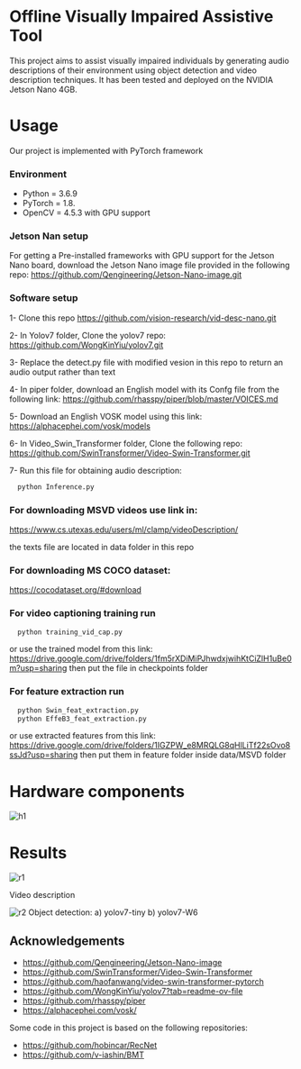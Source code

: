 
# Offline Visually Impaired Assistive Tool 
This project aims to assist visually impaired individuals by generating audio descriptions of their environment using object detection and video description techniques. It has been tested and deployed on the NVIDIA Jetson Nano 4GB.


# Usage
Our project is implemented with PyTorch framework

### Environment
- Python = 3.6.9
- PyTorch = 1.8.
- OpenCV = 4.5.3 with GPU support

### Jetson Nan setup
For getting a Pre-installed frameworks with GPU support for the Jetson Nano board, download the Jetson Nano image file provided in the following repo: https://github.com/Qengineering/Jetson-Nano-image.git


### Software setup

1- Clone this repo https://github.com/vision-research/vid-desc-nano.git

2- In Yolov7 folder, Clone the yolov7 repo: https://github.com/WongKinYiu/yolov7.git

3- Replace the detect.py file with modified vesion in this repo to return an audio output rather than text

4- In piper folder, download an English model with its Confg file from the following link: https://github.com/rhasspy/piper/blob/master/VOICES.md

5- Download an English VOSK model using this link: https://alphacephei.com/vosk/models

6- In Video_Swin_Transformer folder, Clone the following repo: https://github.com/SwinTransformer/Video-Swin-Transformer.git

7- Run this file for obtaining audio description:
```bash
  python Inference.py
```

### For downloading MSVD videos use link in:
https://www.cs.utexas.edu/users/ml/clamp/videoDescription/

the texts file are located in data folder in this repo



### For downloading MS COCO dataset:
https://cocodataset.org/#download


### For video captioning training run   

```bash
  python training_vid_cap.py
```
or use the trained model from this link: https://drive.google.com/drive/folders/1fm5rXDiMiPJhwdxjwihKtCiZlH1uBe0m?usp=sharing
then put the file in checkpoints folder  
### For feature extraction run   

```bash
  python Swin_feat_extraction.py
  python EffeB3_feat_extraction.py
```
or use extracted features from this link: https://drive.google.com/drive/folders/1IGZPW_e8MRQLG8qHlLiTf22sOvo8ssJd?usp=sharing
then put them in feature folder inside data/MSVD folder
# Hardware components

![h1](https://github.com/vision-research/vid-desc-jet/assets/169878400/d1d70e2a-85b3-46d8-92d3-6611ef7f7469)


# Results
![r1](https://github.com/vision-research/vid-desc-jet/assets/169878400/ee25b43f-4a4b-4243-aabb-4df8b3a08488)


Video description


![r2](https://github.com/vision-research/vid-desc-jet/assets/169878400/3ff6cf69-d4a3-4f30-bce6-8bd4ae2f1657)
Object detection: a) yolov7-tiny  b) yolov7-W6

    
## Acknowledgements


- https://github.com/Qengineering/Jetson-Nano-image
- https://github.com/SwinTransformer/Video-Swin-Transformer
- https://github.com/haofanwang/video-swin-transformer-pytorch
- https://github.com/WongKinYiu/yolov7?tab=readme-ov-file
- https://github.com/rhasspy/piper
- https://alphacephei.com/vosk/

Some code in this project is based on the following repositories:
- https://github.com/hobincar/RecNet
- https://github.com/v-iashin/BMT
